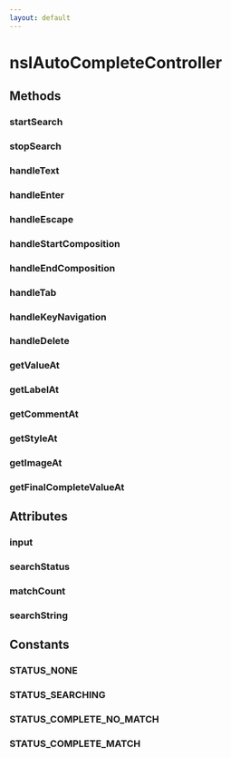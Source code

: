 ```yaml
---
layout: default
---
```


# nsIAutoCompleteController #

## Methods ##

### startSearch ###

### stopSearch ###

### handleText ###

### handleEnter ###

### handleEscape ###

### handleStartComposition ###

### handleEndComposition ###

### handleTab ###

### handleKeyNavigation ###

### handleDelete ###

### getValueAt ###

### getLabelAt ###

### getCommentAt ###

### getStyleAt ###

### getImageAt ###

### getFinalCompleteValueAt ###

## Attributes ##

### input ###

### searchStatus ###

### matchCount ###

### searchString ###

## Constants ##

### STATUS_NONE ###

### STATUS_SEARCHING ###

### STATUS_COMPLETE_NO_MATCH ###

### STATUS_COMPLETE_MATCH ###

